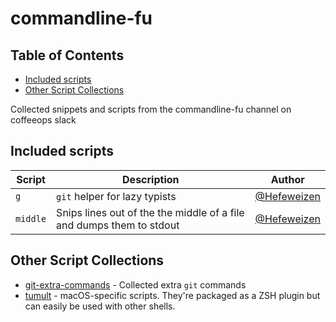 
# commandline-fu

<!-- START doctoc generated TOC please keep comment here to allow auto update -->
<!-- DON'T EDIT THIS SECTION, INSTEAD RE-RUN doctoc TO UPDATE -->
## Table of Contents

- [Included scripts](#included-scripts)
- [Other Script Collections](#other-script-collections)

<!-- END doctoc generated TOC please keep comment here to allow auto update -->

Collected snippets and scripts from the commandline-fu channel on coffeeops slack

## Included scripts

| Script          | Description                   | Author      |
| --------------- | ----------------------------- | ----------- |
| `g`             | `git` helper for lazy typists | [@Hefeweizen](https://github.com/Hefeweizen) |
| `middle`        | Snips lines out of the the middle of a file and dumps them to stdout | [@Hefeweizen](https://github.com/Hefeweizen) |


## Other Script Collections

- [git-extra-commands](https://github.com/unixorn/git-extra-commands) - Collected extra `git` commands
- [tumult](https://github.com/unixorn/tumult.plugin.zsh) - macOS-specific scripts. They're packaged as a ZSH plugin but can easily be used with other shells.
